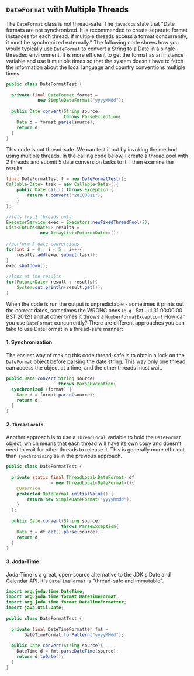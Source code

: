 ## `DateFormat` with Multiple Threads

The `DateFormat` class is not thread-safe. The `javadocs` state that "Date formats are not synchronized. It is recommended to create separate format instances for each thread. If multiple threads access a format concurrently, it must be synchronized externally."
The following code shows how you would typically use `DateFormat` to convert a String to a Date in a single-threaded environment. It is more efficient to get the format as an instance variable and use it multiple times so that the system doesn't have to fetch the information about the local language and country conventions multiple times.

```java
public class DateFormatTest {
 
  private final DateFormat format =
            new SimpleDateFormat("yyyyMMdd");
 
  public Date convert(String source)
                      throws ParseException{
    Date d = format.parse(source);
    return d;
  }
}
```
This code is not thread-safe. We can test it out by invoking the method using multiple threads. In the calling code below, I create a thread pool with 2 threads and submit 5 date conversion tasks to it. I then examine the results.

```java
final DateFormatTest t = new DateFormatTest();
Callable<Date> task = new Callable<Date>(){
    public Date call() throws Exception {
        return t.convert("20100811");
    }
};

//lets try 2 threads only
ExecutorService exec = Executors.newFixedThreadPool(2);
List<Future<Date>> results =
             new ArrayList<Future<Date>>();
 
//perform 5 date conversions
for(int i = 0 ; i < 5 ; i++){
    results.add(exec.submit(task));
}
exec.shutdown();
 
//look at the results
for(Future<Date> result : results){
    System.out.println(result.get());
}
```

When the code is run the output is unpredictable - sometimes it prints out the correct dates, sometimes the WRONG ones (`e.g.` Sat Jul 31 00:00:00 BST 2012!) and at other times it throws a `NumberFormatException!`
How can you use `DateFormat` concurrently?
There are different approaches you can take to use DateFormat in a thread-safe manner:

#### 1. Synchronization
The easiest way of making this code thread-safe is to obtain a lock on the `DateFormat` object before parsing the date string. This way only one thread can access the object at a time, and the other threads must wait.

```java
public Date convert(String source)
                    throws ParseException{
  synchronized (format) {
    Date d = format.parse(source);
    return d;
  }
}
```

#### 2. `ThreadLocals`

Another approach is to use a `ThreadLocal` variable to hold the `DateFormat` object, which means that each thread will have its own copy and doesn't need to wait for other threads to release it. This is generally more efficient than `synchronising` sa in the previous approach.

```java
public class DateFormatTest {
 
  private static final ThreadLocal<DateFormat> df
                 = new ThreadLocal<DateFormat>(){
    @Override
    protected DateFormat initialValue() {
        return new SimpleDateFormat("yyyyMMdd");
    }
  };
 
  public Date convert(String source)
                     throws ParseException{
    Date d = df.get().parse(source);
    return d;
  }
}
```

#### 3. Joda-Time

Joda-Time is a great, open-source alternative to the JDK's Date and Calendar API. It's `DateTimeFormat` is "thread-safe and immutable".

```java
import org.joda.time.DateTime;
import org.joda.time.format.DateTimeFormat;
import org.joda.time.format.DateTimeFormatter;
import java.util.Date;
 
public class DateFormatTest {
 
  private final DateTimeFormatter fmt =
       DateTimeFormat.forPattern("yyyyMMdd");
 
  public Date convert(String source){
    DateTime d = fmt.parseDateTime(source);
    return d.toDate();
  }
}
```